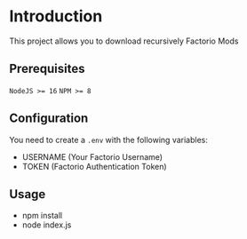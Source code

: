 # Introduction
This project allows you to download recursively Factorio Mods

## Prerequisites
`NodeJS >= 16`
`NPM >= 8`

## Configuration

You need to create a `.env` with the following variables:
- USERNAME (Your Factorio Username)
- TOKEN (Factorio Authentication Token)

## Usage

- npm install
- node index.js